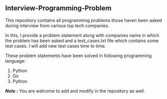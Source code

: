 ## Interview-Programming-Problem

This repository contains all programming problems those haven been asked during interview from various top tech companies.

In this, I provide a problem statement along with companies name in which the problem has been asked and a test_cases.txt file which contains some test cases. I will add new test cases time to time.

These problem statements have been solved in following programming language:
1. Python
2. Go
3. Python

**_Note :_** You are welcome to add and modify in the repository as well.
